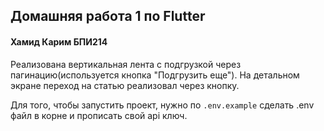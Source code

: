## Домашняя работа 1 по Flutter
#### Хамид Карим БПИ214

Реализована вертикальная лента с подгрузкой через пагинацию(используется кнопка "Подгрузить еще"). На детальном экране переход на статью реализовал через кнопку. 

Для того, чтобы запустить проект, нужно по `.env.example` сделать .env файл в корне и прописать свой api ключ.
